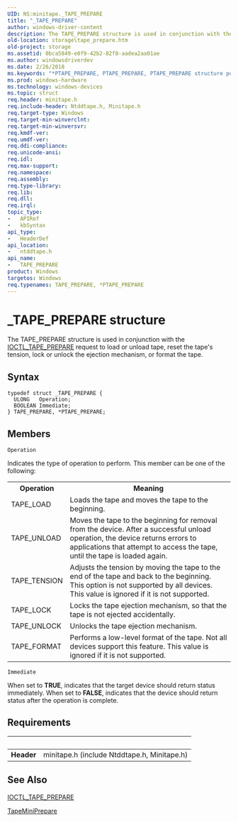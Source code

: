 ```yaml
---
UID: NS:minitape._TAPE_PREPARE
title: "_TAPE_PREPARE"
author: windows-driver-content
description: The TAPE_PREPARE structure is used in conjunction with the IOCTL_TAPE_PREPARE request to load or unload tape, reset the tape's tension, lock or unlock the ejection mechanism, or format the tape.
old-location: storage\tape_prepare.htm
old-project: storage
ms.assetid: 0bca5849-e0f9-42b2-82f8-aadea2aa01ae
ms.author: windowsdriverdev
ms.date: 2/26/2018
ms.keywords: "*PTAPE_PREPARE, PTAPE_PREPARE, PTAPE_PREPARE structure pointer [Storage Devices], TAPE_PREPARE, TAPE_PREPARE structure [Storage Devices], _TAPE_PREPARE, ntddtape/PTAPE_PREPARE, ntddtape/TAPE_PREPARE, storage.tape_prepare, structs-tape_b563ea19-797c-4df0-a384-7e9c579ee2e9.xml"
ms.prod: windows-hardware
ms.technology: windows-devices
ms.topic: struct
req.header: minitape.h
req.include-header: Ntddtape.h, Minitape.h
req.target-type: Windows
req.target-min-winverclnt: 
req.target-min-winversvr: 
req.kmdf-ver: 
req.umdf-ver: 
req.ddi-compliance: 
req.unicode-ansi: 
req.idl: 
req.max-support: 
req.namespace: 
req.assembly: 
req.type-library: 
req.lib: 
req.dll: 
req.irql: 
topic_type:
-	APIRef
-	kbSyntax
api_type:
-	HeaderDef
api_location:
-	ntddtape.h
api_name:
-	TAPE_PREPARE
product: Windows
targetos: Windows
req.typenames: TAPE_PREPARE, *PTAPE_PREPARE
---
```


# _TAPE_PREPARE structure
The TAPE_PREPARE structure is used in conjunction with the <a href="..\ntddtape\ni-ntddtape-ioctl_tape_prepare.md">IOCTL_TAPE_PREPARE</a> request to load or unload tape, reset the tape's tension, lock or unlock the ejection mechanism, or format the tape.

## Syntax
````
typedef struct _TAPE_PREPARE {
  ULONG   Operation;
  BOOLEAN Immediate;
} TAPE_PREPARE, *PTAPE_PREPARE;
````

## Members


`Operation`

Indicates the type of operation to perform. This member can be one of the following:

<table>
<tr>
<th>Operation</th>
<th>Meaning</th>
</tr>
<tr>
<td>
TAPE_LOAD

</td>
<td>
Loads the tape and moves the tape to the beginning. 

</td>
</tr>
<tr>
<td>
TAPE_UNLOAD

</td>
<td>
Moves the tape to the beginning for removal from the device. After a successful unload operation, the device returns errors to applications that attempt to access the tape, until the tape is loaded again. 

</td>
</tr>
<tr>
<td>
TAPE_TENSION

</td>
<td>
Adjusts the tension by moving the tape to the end of the tape and back to the beginning. This option is not supported by all devices. This value is ignored if it is not supported.

</td>
</tr>
<tr>
<td>
TAPE_LOCK

</td>
<td>
Locks the tape ejection mechanism, so that the tape is not ejected accidentally. 

</td>
</tr>
<tr>
<td>
TAPE_UNLOCK

</td>
<td>
Unlocks the tape ejection mechanism. 

</td>
</tr>
<tr>
<td>
TAPE_FORMAT

</td>
<td>
Performs a low-level format of the tape. Not all devices support this feature. This value is ignored if it is not supported.

</td>
</tr>
</table>

`Immediate`

When set to <b>TRUE</b>, indicates that the target device should return status immediately. When set to <b>FALSE</b>, indicates that the device should return status after the operation is complete.


## Requirements
| &nbsp; | &nbsp; |
| ---- |:---- |
| **Header** | minitape.h (include Ntddtape.h, Minitape.h) |

## See Also

<a href="..\ntddtape\ni-ntddtape-ioctl_tape_prepare.md">IOCTL_TAPE_PREPARE</a>



<a href="https://msdn.microsoft.com/library/windows/hardware/ff567950">TapeMiniPrepare</a>